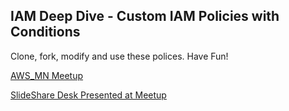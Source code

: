 ## IAM Deep Dive - Custom IAM Policies with Conditions

Clone, fork, modify and use these polices. Have Fun!

[AWS_MN Meetup](https://www.meetup.com/Twin-Cities-Amazon-Web-Services-User-Group/)

[SlideShare Desk Presented at Meetup](https://www.slideshare.net/BryantPoush/iam-deep-dive-custom-iam-policies-with-conditions-78252678)

